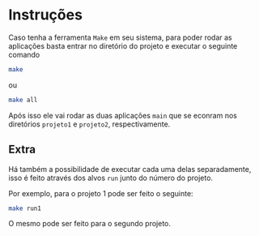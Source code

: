 # Instruções
Caso tenha a ferramenta `Make` em seu sistema, para poder rodar as aplicações basta entrar no diretório do projeto e executar o seguinte comando

```bash
make
```

ou

```bash
make all
```

Após isso ele vai rodar as duas aplicações `main` que se econram nos diretórios `projeto1` e `projeto2`, respectivamente.

## Extra
Há também a possibilidade de executar cada uma delas separadamente, isso é feito através dos alvos `run` junto do número do projeto.

Por exemplo, para o projeto 1 pode ser feito o seguinte:

```bash
make run1
```

O mesmo pode ser feito para o segundo projeto.
